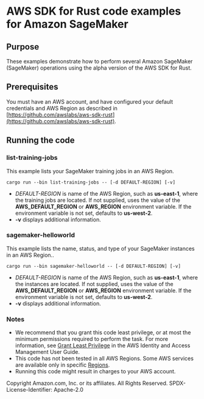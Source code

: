 # AWS SDK for Rust code examples for Amazon SageMaker

## Purpose

These examples demonstrate how to perform several Amazon SageMaker (SageMaker) operations using the alpha version of the AWS SDK for Rust.

## Prerequisites

You must have an AWS account, and have configured your default credentials and AWS Region as described in [https://github.com/awslabs/aws-sdk-rust](https://github.com/awslabs/aws-sdk-rust).

## Running the code

### list-training-jobs

This example lists your SageMaker training jobs in an AWS Region.

`cargo run --bin list-training-jobs -- [-d DEFAULT-REGION] [-v]`

- _DEFAULT-REGION_ is name of the AWS Region, such as __us-east-1__, where the training jobs are located.
  If not supplied, uses the value of the __AWS_DEFAULT_REGION__ or __AWS_REGION__ environment variable.
  If the environment variable is not set, defaults to __us-west-2__.
- __-v__ displays additional information.

### sagemaker-helloworld

This example lists the name, status, and type of your SageMaker instances in an AWS Region..

`cargo run --bin sagemaker-helloworld -- [-d DEFAULT-REGION] [-v]`

- _DEFAULT-REGION_ is name of the AWS Region, such as __us-east-1__, where the instances are located.
  If not supplied, uses the value of the __AWS_DEFAULT_REGION__ or __AWS_REGION__ environment variable.
  If the environment variable is not set, defaults to __us-west-2__.
- __-v__ displays additional information.

### Notes

- We recommend that you grant this code least privilege,
  or at most the minimum permissions required to perform the task.
  For more information, see
  [Grant Least Privilege](https://docs.aws.amazon.com/IAM/latest/UserGuide/best-practices.html#grant-least-privilege)
  in the AWS Identity and Access Management User Guide.
- This code has not been tested in all AWS Regions.
  Some AWS services are available only in specific
  [Regions](https://aws.amazon.com/about-aws/global-infrastructure/regional-product-services).
- Running this code might result in charges to your AWS account.

Copyright Amazon.com, Inc. or its affiliates. All Rights Reserved. SPDX-License-Identifier: Apache-2.0